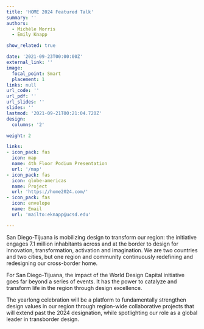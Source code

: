 ```yaml
---
title: 'HOME 2024 Featured Talk'
summary: ''
authors: 
  - Michèle Morris
  - Emily Knapp

show_related: true

date: '2021-09-23T00:00:00Z'
external_link: ''
image:
  focal_point: Smart
  placement: 1
links: null
url_code: ''
url_pdf: ''
url_slides: ''
slides: ''
lastmod: '2021-09-21T00:21:04.720Z'
design:
  columns: '2'

weight: 2

links:
- icon_pack: fas
  icon: map
  name: 4th Floor Podium Presentation
  url: '/map'
- icon_pack: fas
  icon: globe-americas
  name: Project
  url: 'https://home2024.com/'
- icon_pack: fas
  icon: envelope
  name: Email
  url: 'mailto:eknapp@ucsd.edu'

---
```

San Diego-Tijuana is mobilizing design to transform our region: the initiative engages 7.1 million inhabitants across and at the border to design for innovation, transformation, activation and imagination. 
We are two countries and two cities, but one region and community continuously redefining and redesigning our cross-border home.

For San Diego-Tijuana, the impact of the World Design Capital initiative goes far beyond a series of events. It has the power to catalyze and transform life in the region through design excellence. 

The yearlong celebration will be a platform to fundamentally strengthen design values in our region through region-wide collaborative projects that will extend past the 2024 designation, while spotlighting our role as a global leader in transborder design.